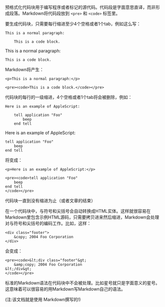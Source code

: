 预格式化代码块用于编写程序或者标记的源代码。代码段是字面意思直译，而非形成段落。Markdown将代码段放到 `<pre>` 和 `<code>` 标签里。

要生成代码块，只需要每行缩进至少4个空格或者1个tab，例如这么写：

	This is a normal paragraph:

	    This is a code block.

This is a normal paragraph:

    This is a code block.

Markdown将产生：

	<p>This is a normal paragraph:</p>

	<pre><code>This is a code block.</code></pre>

代码块的每行的一级缩进，4个空格或者1个tab将会被删除，例如：

	Here is an example of AppleScript:

	    tell application "Foo"
	        beep
	    end tell

Here is an example of AppleScript:

    tell application "Foo"
        beep
    end tell

将变成：

	<p>Here is an example of AppleScript:</p>

	<pre><code>tell application "Foo"
	    beep
	end tell
	</code></pre>

代码块一直到没有缩进为止（或者文章的结束）

在一个代码块中，与符号和尖括号会自动转换成HTML实体。这样就很容易在Markdown里包含示例HTML源码，只需要拷贝进来然后缩进，Markdown会处理对与符号和尖括号的编码工作。比如，这样：

    <div class="footer">
        &copy; 2004 Foo Corporation
    </div>
会变成：

	<pre><code>&lt;div class="footer"&gt;
	    &amp;copy; 2004 Foo Corporation
	&lt;/div&gt;
	</code></pre>
	
标准的Markdown语法在代码块中不会被处理。比如星号就只是字面意义的星号。这意味着可以很容易的用Markdown写Markdown自己的语法。

(注:该文档就是使用 Markdown撰写的!)